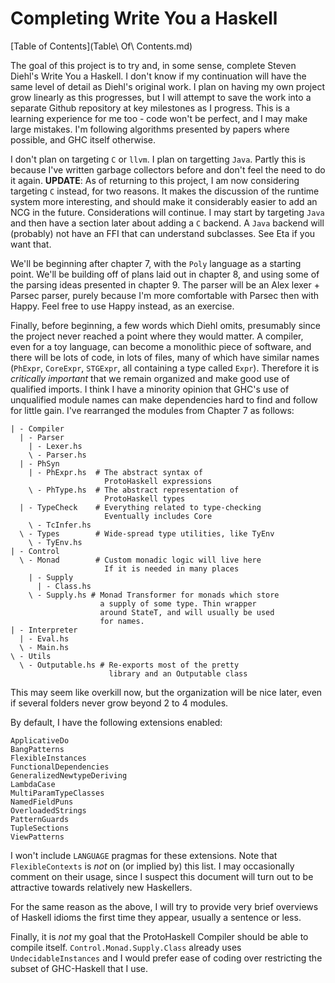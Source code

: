 
<h1> Completing Write You a Haskell </h1>

[Table of Contents](Table\ Of\ Contents.md)

The goal of this project is to try and, in some sense, complete Steven Diehl's Write You a Haskell. I don't know if my continuation will have the same level of detail as Diehl's original work. I plan on having my own project grow linearly as this progresses, but I will attempt to save the work into a separate Github repository at key milestones as I progress. This is a learning experience for me too - code won't be perfect, and I may make large mistakes. I'm following algorithms presented by papers where possible, and GHC itself otherwise.

I don't plan on targeting `C` or `llvm`. I plan on targetting `Java`. Partly this is because I've written garbage collectors before and don't feel the need to do it again. **UPDATE**: As of returning to this project, I am now considering targeting `C` instead, for two reasons. It makes the discussion of the runtime system more interesting, and should make it considerably easier to add an NCG in the future. Considerations will continue. I may start by targeting `Java` and then have a section later about adding a `C` backend. A `Java` backend will (probably) not have an FFI that can understand subclasses. See Eta if you want that.

We'll be beginning after chapter 7, with the `Poly` language as a starting point. We'll be building off of plans laid out in chapter 8, and using some of the parsing ideas presented in chapter 9. The parser will be an Alex lexer + Parsec parser, purely because I'm more comfortable with Parsec then with Happy. Feel free to use Happy instead, as an exercise.

Finally, before beginning, a few words which Diehl omits, presumably since the project never reached a point where they would matter. A compiler, even for a toy language, can become a monolithic piece of software, and there will be lots of code, in lots of files, many of which have similar names (`PhExpr`, `CoreExpr`, `STGExpr`, all containing a type called `Expr`). Therefore it is _critically important_ that we remain organized and make good use of qualified imports. I think I have a minority opinion that GHC's use of unqualified module names can make dependencies hard to find and follow for little gain. I've rearranged the modules from Chapter 7 as follows:
```
| - Compiler
  | - Parser
    | - Lexer.hs
    \ - Parser.hs
  | - PhSyn
    | - PhExpr.hs  # The abstract syntax of 
					 ProtoHaskell expressions
    \ - PhType.hs  # The abstract representation of
                     ProtoHaskell types
  | - TypeCheck    # Everything related to type-checking
                     Eventually includes Core
    \ - TcInfer.hs
  \ - Types        # Wide-spread type utilities, like TyEnv
    \ - TyEnv.hs
| - Control 
  \ - Monad        # Custom monadic logic will live here
                     If it is needed in many places
    | - Supply
      | - Class.hs
    \ - Supply.hs # Monad Transformer for monads which store
                    a supply of some type. Thin wrapper
                    around StateT, and will usually be used
                    for names.     
| - Interpreter
  | - Eval.hs
  \ - Main.hs
\ - Utils
  \ - Outputable.hs # Re-exports most of the pretty
					  library and an Outputable class         
```
This may seem like overkill now, but the organization will be nice later, even if several folders never grow beyond 2 to 4 modules.

By default, I have the following extensions enabled:
```
ApplicativeDo
BangPatterns
FlexibleInstances
FunctionalDependencies
GeneralizedNewtypeDeriving
LambdaCase
MultiParamTypeClasses
NamedFieldPuns
OverloadedStrings
PatternGuards
TupleSections
ViewPatterns
```
I won't include `LANGUAGE` pragmas for these extensions. Note that `FlexibleContexts` is _not_ on (or implied by) this list. I may occasionally comment on their usage, since I suspect this document will turn out to be attractive towards relatively new Haskellers.

For the same reason as the above, I will try to provide very brief overviews of Haskell idioms the first time they appear, usually a sentence or less.

Finally, it is _not_ my goal that the ProtoHaskell Compiler should be able to compile itself. `Control.Monad.Supply.Class` already uses `UndecidableInstances` and I would prefer ease of coding over restricting the subset of GHC-Haskell that I use. 
